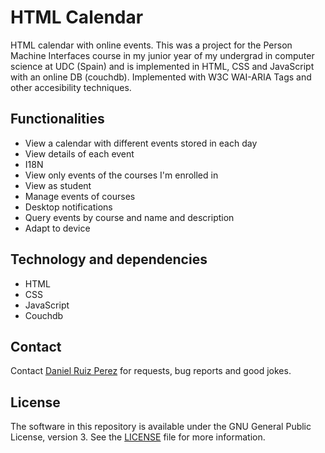 HTML Calendar
============

HTML calendar with online events. This was a project for the Person Machine Interfaces course in my junior year of my undergrad in computer science at UDC (Spain) and is implemented in HTML, CSS and JavaScript with an online DB (couchdb). Implemented with W3C WAI-ARIA Tags and other accesibility techniques.


## Functionalities

- View a calendar with different events stored in each day 
- View details of each event
- I18N
- View only events of the courses I'm enrolled in
- View as student
- Manage events of courses
- Desktop notifications
- Query events by course and name and description
- Adapt to device


## Technology and dependencies

- HTML
- CSS
- JavaScript
- Couchdb




## Contact

Contact [Daniel Ruiz Perez](mailto:druiz072@fiu.edu) for requests, bug reports and good jokes.


## License


The software in this repository is available under the GNU General Public License, version 3. See the [LICENSE](https://github.com/DaniRuizPerez/CalendarWeb-Desktop-Mobile/blob/master/LICENSE) file for more information.



